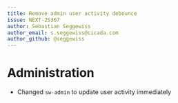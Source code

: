 ```yaml
---
title: Remove admin user activity debounce
issue: NEXT-25367
author: Sebastian Seggewiss
author_email: s.seggewiss@cicada.com
author_github: @seggewiss
---
```

# Administration
* Changed `sw-admin` to update user activity immediately
